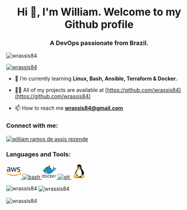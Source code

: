 <h1 align="center">Hi 👋, I'm William. Welcome to my Github profile</h1>
<h3 align="center">A DevOps passionate from Brazil.</h3>

<p align="left"> <img src="https://komarev.com/ghpvc/?username=wrassis84&label=Profile%20views&color=0e75b6&style=flat" alt="wrassis84" /> </p>

<p align="left"> <a href="https://github.com/ryo-ma/github-profile-trophy"><img src="https://github-profile-trophy.vercel.app/?username=wrassis84" alt="wrassis84" /></a> </p>

- 🌱 I’m currently learning **Linux, Bash, Ansible, Terraform & Docker.**

- 👨‍💻 All of my projects are available at [https://github.com/wrassis84](https://github.com/wrassis84)

- 📫 How to reach me **wrassis84@gmail.com**

<h3 align="left">Connect with me:</h3>
<p align="left">
<a href="https://linkedin.com/in/wrezende" target="blank"><img align="center" src="https://raw.githubusercontent.com/rahuldkjain/github-profile-readme-generator/master/src/images/icons/Social/linked-in-alt.svg" alt="william ramos de assis rezende" height="30" width="40" /></a>
</p>

<h3 align="left">Languages and Tools:</h3>
<p align="left"> <a href="https://aws.amazon.com" target="_blank" rel="noreferrer"> <img src="https://raw.githubusercontent.com/devicons/devicon/master/icons/amazonwebservices/amazonwebservices-original-wordmark.svg" alt="aws" width="40" height="40"/> </a> <a href="https://www.gnu.org/software/bash/" target="_blank" rel="noreferrer"> <img src="https://www.vectorlogo.zone/logos/gnu_bash/gnu_bash-icon.svg" alt="bash" width="40" height="40"/> </a> <a href="https://www.docker.com/" target="_blank" rel="noreferrer"> <img src="https://raw.githubusercontent.com/devicons/devicon/master/icons/docker/docker-original-wordmark.svg" alt="docker" width="40" height="40"/> </a> <a href="https://git-scm.com/" target="_blank" rel="noreferrer"> <img src="https://www.vectorlogo.zone/logos/git-scm/git-scm-icon.svg" alt="git" width="40" height="40"/> </a> <a href="https://www.linux.org/" target="_blank" rel="noreferrer"> <img src="https://raw.githubusercontent.com/devicons/devicon/master/icons/linux/linux-original.svg" alt="linux" width="40" height="40"/> </a> </p>

<p><img align="left" src="https://github-readme-stats.vercel.app/api/top-langs?username=wrassis84&show_icons=true&locale=en&layout=compact" alt="wrassis84" /></p>

<p>&nbsp;<img align="center" src="https://github-readme-stats.vercel.app/api?username=wrassis84&show_icons=true&locale=en" alt="wrassis84" /></p>

<p><img align="center" src="https://github-readme-streak-stats.herokuapp.com/?user=wrassis84&" alt="wrassis84" /></p>
